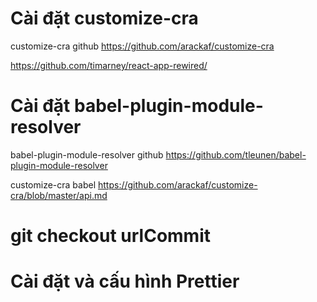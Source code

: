 # Cài đặt customize-cra

customize-cra github
https://github.com/arackaf/customize-cra

https://github.com/timarney/react-app-rewired/

# Cài đặt babel-plugin-module-resolver

babel-plugin-module-resolver github
https://github.com/tleunen/babel-plugin-module-resolver

customize-cra babel
https://github.com/arackaf/customize-cra/blob/master/api.md

# git checkout urlCommit

# Cài đặt và cấu hình Prettier
